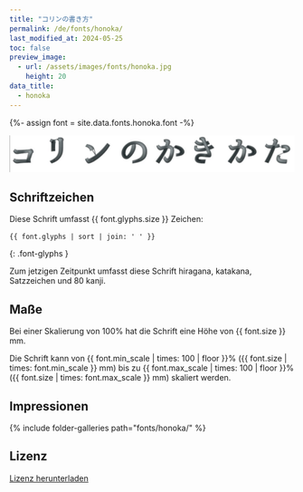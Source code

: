```yaml
---
title: "コリンの書き方"
permalink: /de/fonts/honoka/
last_modified_at: 2024-05-25
toc: false
preview_image:
  - url: /assets/images/fonts/honoka.jpg
    height: 20
data_title:
  - honoka
---
```

{%- assign font = site.data.fonts.honoka.font -%}

![Honoka](/assets/images/fonts/honoka.jpg)

## Schriftzeichen

Diese Schrift umfasst  {{ font.glyphs.size }} Zeichen:

```
{{ font.glyphs | sort | join: ' ' }}
```
{: .font-glyphs }

Zum jetzigen Zeitpunkt umfasst diese Schrift  hiragana, katakana, Satzzeichen und 80
kanji.

## Maße

Bei einer Skalierung von 100% hat die Schrift eine Höhe von {{ font.size }} mm. 

Die Schrift kann von {{ font.min_scale | times: 100 | floor }}% ({{ font.size | times: font.min_scale }} mm)
bis zu {{ font.max_scale | times: 100 | floor }}% ({{ font.size | times: font.max_scale }} mm) skaliert werden.

## Impressionen

{% include folder-galleries path="fonts/honoka/" %}

## Lizenz

[Lizenz herunterladen](https://github.com/inkstitch/inkstitch/tree/main/fonts/honoka/LICENSE)

